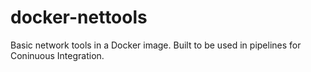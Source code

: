 # docker-nettools

Basic network tools in a Docker image. Built to be used in pipelines for Coninuous Integration.

